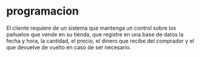 # programacion

El cliente requiere de un sistema que mantenga un control sobre los pañuelos que vende en su tienda, que registre en una base de datos la fecha y hora, la cantidad, el precio, el dinero que recibe del comprador y el que devuelve de vuelto en caso de ser necesario.
